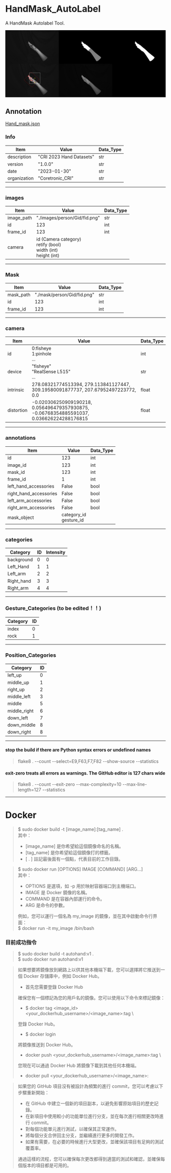 # HandMask_AutoLabel
A HandMask Autolabel Tool.


![plot](vis/image.gif)

## Annotation 
[Hand_mask.json](annotations/sample.json)
### Info
| Item         | Value                    | Data_Type |
|--------------|--------------------------|-----------|
| description  | "CRI 2023 Hand Datasets" | str       |
| version      | "1.0.0"                  | str       |
| date         | "2023-01-30"             | str       |
| organization | "Coretronic_CRI"         | str       |
***
### images
| Item          | Value                                                                    | Data_Type |
|---------------|--------------------------------------------------------------------------|-----------|
| image_path    | "./images/person/Gid/fid.png"                                            | str       |
| id            | 123                                                                      | int       |
 | frame_id      | 123                                                                      | int       |
| camera        | id (Camera category)<br/> retify (bool)<br/>width (int)<br/>height (int) |        |
***
### Mask
| Item      | Value                       | Data_Type |
|-----------|-----------------------------|-----------|
| mask_path | "./mask/person/Gid/fid.png" | str       |
| id        | 123                         | int       |
| frame_id  | 123                         | int       |
***
### camera
| Item       | Value                                                                                   | Data_Type |
|------------|-----------------------------------------------------------------------------------------|-----------|
| id         | 0:fisheye<br/>1:pinhole<br/> ...                                                        | int       |
| device     | "fisheye"<br/>"RealSense L515"<br/>...                                                  | str       |
| intrinsic  | 278.08321774513394, 279.113841127447, 309.19580091877737, 207.67952497223772, 0.0       | float     |
| distortion | -0.020306250909190218, 0.056496479357930875, -0.06768354885591037, 0.036626224288176815 | float     |
***
### annotations
| Item                   | Value                      | Data_Type |
|------------------------|----------------------------|-----------|
| id                     | 123                        | int       |
| image_id               | 123                        | int       |
| mask_id                | 123                        | int       |
| frame_id               | 1                          | int       |
| left_hand_accessories  | False                      | bool      |
| right_hand_accessories | False                      | bool      |
| left_arm_accessories   | False                      | bool      |
| right_arm_accessories  | False                      | bool      |
| mask_object            | category_id<br/>gesture_id |           |

***
### categories
| Category   | ID  | Intensity |
|------------|-----|-----------|
| background | 0   | 0         |
| Left_Hand  | 1   | 1         |
| Left_arm   | 2   | 2         |
| Right_hand | 3   | 3         |
| Right_arm  | 4   | 4         |
***
### Gesture_Categories (to be edited！！)
| Category     | ID    | 
|--------------|-------|
| index        | 0     | 
| rock         | 1     |
***
### Position_Categories
| Category      | ID     | 
|---------------|--------|
| left_up       | 0      | 
| middle_up     | 1      | 
| right_up      | 2      | 
| middle_left   | 3      | 
| middle        | 5      | 
| middle_right  | 6      | 
| down_left     | 7      | 
| down_middle   | 8      | 
| down_right    | 8      | 
***
#### stop the build if there are Python syntax errors or undefined names
>flake8 . --count --select=E9,F63,F7,F82 --show-source --statistics
#### exit-zero treats all errors as warnings. The GitHub editor is 127 chars wide
>flake8 . --count --exit-zero --max-complexity=10 --max-line-length=127 --statistics
***

# Docker
> $ sudo docker build -t [image_name]:[tag_name] . \
> 其中：
> * [image_name] 是你希望給這個鏡像命名的名稱。
> * [tag_name] 是你希望給這個鏡像打的標籤。
> * [ . ] 註記最後面有一個點，代表目前的工作目錄。 

> $ sudo docker run [OPTIONS] IMAGE [COMMAND] [ARG...]\
>其中：
> * OPTIONS 是選項，如 -p 用於映射容器端口到主機端口。
> * IMAGE 是 Docker 鏡像的名稱。
> * COMMAND 是在容器內部運行的命令。
> * ARG 是命令的參數。
> 
> 例如，您可以運行一個名為 my_image 的鏡像，並在其中啟動命令行界面：\
> $ docker run -it my_image /bin/bash

### 目前成功指令
> $ sudo docker build -t autohand:v1 .\
> $ sudo docker run autohand:v1


>如果想要將鏡像放到網路上以供其他本機端下載，您可以選擇將它推送到一個 Docker 存儲庫中，例如 Docker Hub。
> * 首先您需要登錄 Docker Hub 
> 
>確保您有一個標記為您的用戶名的鏡像。您可以使用以下命令來標記鏡像：
> * $ docker tag <image_id> <your_dockerhub_username>/<image_name>:tag \
>
> 登錄 Docker Hub。
> * $ docker login
>
> 將鏡像推送到 Docker Hub。
> * docker push <your_dockerhub_username>/<image_name>:tag \
>
> 您現在可以通過 Docker Hub 將鏡像下載到其他任何本機端。
> * docker pull <your_dockerhub_username>/<image_name>:<tag>




>如果您的 GitHub 項目沒有被設計為頻繁的進行 commit，您可以考慮以下步驟重新開始：
> * 在 GitHub 中建立一個新的項目副本，以避免影響原始項目的歷史記錄。 
> * 在新項目中使用較小的功能單位進行分支，並在每次進行相關更改時進行 commit。 
> * 對每個功能單元進行測試，以確保其正常運作。 
> * 將每個分支合併回主分支，並繼續進行更多的開發工作。 
> * 如果有需要，在必要的時候進行大型更改，並確保該項目有足夠的測試覆蓋率。
>
> 通過這樣的流程，您可以確保每次更改都得到適當的測試和確認，並確保每個版本的項目都是可用的。

